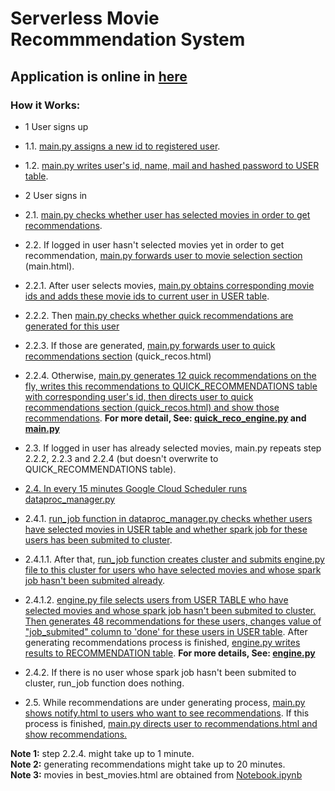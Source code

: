 # Serverless Movie Recommmendation System
## Application is online in [here](http://sparkrecommendationengine.appspot.com/)
### How it Works:
* 1 User signs up
* 1.1. [main.py assigns a new id to registered user](https://github.com/badalnabizade/MovieHunter-Recommendation-Engine/blob/b54349ee9f153773a8be4ec3cb14ac844f99f5bb/app/main.py#L77-L79). 
* 1.2. [main.py writes user's id, name, mail and hashed password to USER table](https://github.com/badalnabizade/MovieHunter-Recommendation-Engine/blob/b54349ee9f153773a8be4ec3cb14ac844f99f5bb/app/main.py#L86-L94).

* 2 User signs in
* 2.1. [main.py checks whether user has selected movies in order to get recommendations](https://github.com/badalnabizade/MovieHunter-Recommendation-Engine/blob/b54349ee9f153773a8be4ec3cb14ac844f99f5bb/app/main.py#L118-L125).

* 2.2. If logged in user hasn't selected movies yet in order to get recommendation, [main.py forwards user to movie selection section](https://github.com/badalnabizade/MovieHunter-Recommendation-Engine/blob/b54349ee9f153773a8be4ec3cb14ac844f99f5bb/app/main.py#L118-L125) (main.html).
* 2.2.1. After user selects movies, [main.py obtains corresponding movie ids and adds these movie ids to current user in USER table](https://github.com/badalnabizade/MovieHunter-Recommendation-Engine/blob/b54349ee9f153773a8be4ec3cb14ac844f99f5bb/app/main.py#L150-L159).
* 2.2.2. Then [main.py checks whether quick recommendations are generated for this user](https://github.com/badalnabizade/MovieHunter-Recommendation-Engine/blob/b54349ee9f153773a8be4ec3cb14ac844f99f5bb/app/main.py#L168-L170)
* 2.2.3. If those are generated, [main.py forwards user to quick recommendations section](https://github.com/badalnabizade/MovieHunter-Recommendation-Engine/blob/06b7e7092bc1a88460971844224494ac0c773136/app/main.py#L249-L265) (quick_recos.html)
* 2.2.4. Otherwise, [main.py generates 12 quick recommendations on the fly, writes this recommendations to QUICK_RECOMMENDATIONS table with corresponding user's id,  then directs user to quick recommendations section (quick_recos.html) and show those recommendations](https://github.com/badalnabizade/MovieHunter-Recommendation-Engine/blob/06b7e7092bc1a88460971844224494ac0c773136/app/main.py#L170-L247). __For more detail, See: [quick_reco_engine.py](https://github.com/badalnabizade/MovieHunter-Recommendation-Engine/blob/master/utils/quick_reco_engine.py) and [main.py](https://github.com/badalnabizade/MovieHunter-Recommendation-Engine/blob/master/app/main.py)__
 
* 2.3. If logged in user has already selected movies, main.py repeats step 2.2.2, 2.2.3 and 2.2.4 (but doesn't overwrite to QUICK_RECOMMENDATIONS table).

* [2.4. In every 15 minutes Google Cloud Scheduler runs dataproc_manager.py](https://github.com/badalnabizade/MovieHunter-Recommendation-Engine/blob/master/utils/dataproc_manager.py) 
* 2.4.1. [run_job function in dataproc_manager.py checks whether users have selected movies in USER table and whether spark job for these users has been submited to cluster](https://github.com/badalnabizade/MovieHunter-Recommendation-Engine/blob/b54349ee9f153773a8be4ec3cb14ac844f99f5bb/utils/dataproc_manager.py#L197-L202). 
* 2.4.1.1. After that, [run_job function creates cluster and submits engine.py file to this cluster for users who have selected movies and whose spark job hasn't been submited already](https://github.com/badalnabizade/MovieHunter-Recommendation-Engine/blob/b54349ee9f153773a8be4ec3cb14ac844f99f5bb/utils/dataproc_manager.py#L203-L211).    
* 2.4.1.2. [engine.py file selects users from USER TABLE who have selected movies and whose spark job hasn't been submited to cluster. Then generates 48 recommendations for these users, changes value of "job_submited" column to 'done' for these users in USER table](https://github.com/badalnabizade/MovieHunter-Recommendation-Engine/blob/70a3a797a0e7918de1c40762d2bbe112a95cf20a/utils/engine.py#L119-L192). After generating recommendations process is finished, [engine.py writes results to RECOMMENDATION table](https://github.com/badalnabizade/MovieHunter-Recommendation-Engine/blob/70a3a797a0e7918de1c40762d2bbe112a95cf20a/utils/engine.py#L194-L197). __For more details, See: [engine.py](https://github.com/badalnabizade/MovieHunter-Recommendation-Engine/blob/master/utils/engine.py)__   
* 2.4.2. If there is no user whose spark job hasn't been submited to cluster, run_job function does nothing.

* 2.5. While recommendations are under generating process, [main.py shows notify.html to users who want to see recommendations](https://github.com/badalnabizade/MovieHunter-Recommendation-Engine/blob/06b7e7092bc1a88460971844224494ac0c773136/app/main.py#L298-L300). If this process is finished, [main.py directs user to recommendations.html and show recommendations.](https://github.com/badalnabizade/MovieHunter-Recommendation-Engine/blob/06b7e7092bc1a88460971844224494ac0c773136/app/main.py#L302-L311)

**Note 1:** step 2.2.4. might take up to 1 minute.<br/>
**Note 2:** generating recommendations might take up to 20 minutes.<br/>
**Note 3:** movies in best_movies.html are obtained from [Notebook.ipynb](https://github.com/badalnabizade/MovieHunter-Recommendation-Engine/blob/master/Notebook.ipynb)
